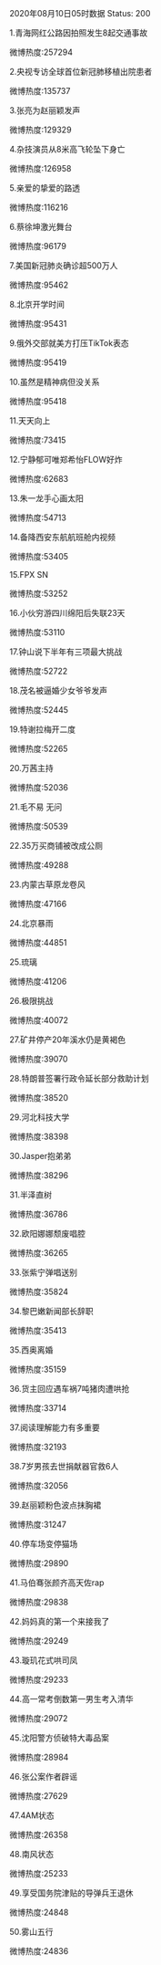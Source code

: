 2020年08月10日05时数据
Status: 200

1.青海网红公路因拍照发生8起交通事故

微博热度:257294

2.央视专访全球首位新冠肺移植出院患者

微博热度:135737

3.张亮为赵丽颖发声

微博热度:129329

4.杂技演员从8米高飞轮坠下身亡

微博热度:126958

5.亲爱的挚爱的路透

微博热度:116216

6.蔡徐坤激光舞台

微博热度:96179

7.美国新冠肺炎确诊超500万人

微博热度:95462

8.北京开学时间

微博热度:95431

9.俄外交部就美方打压TikTok表态

微博热度:95419

10.虽然是精神病但没关系

微博热度:95418

11.天天向上

微博热度:73415

12.宁静郁可唯郑希怡FLOW好炸

微博热度:62683

13.朱一龙手心画太阳

微博热度:54713

14.备降西安东航航班舱内视频

微博热度:53405

15.FPX SN

微博热度:53252

16.小伙穷游四川绵阳后失联23天

微博热度:53110

17.钟山说下半年有三项最大挑战

微博热度:52722

18.茂名被逼婚少女爷爷发声

微博热度:52445

19.特谢拉梅开二度

微博热度:52265

20.万茜主持

微博热度:52036

21.毛不易 无问

微博热度:50539

22.35万买商铺被改成公厕

微博热度:49288

23.内蒙古草原龙卷风

微博热度:47166

24.北京暴雨

微博热度:44851

25.琉璃

微博热度:41206

26.极限挑战

微博热度:40072

27.矿井停产20年溪水仍是黄褐色

微博热度:39070

28.特朗普签署行政令延长部分救助计划

微博热度:38520

29.河北科技大学

微博热度:38398

30.Jasper抱弟弟

微博热度:38296

31.半泽直树

微博热度:36786

32.欧阳娜娜颓废唱腔

微博热度:36265

33.张紫宁弹唱送别

微博热度:35824

34.黎巴嫩新闻部长辞职

微博热度:35413

35.西奥离婚

微博热度:35159

36.货主回应遇车祸7吨猪肉遭哄抢

微博热度:33714

37.阅读理解能力有多重要

微博热度:32193

38.7岁男孩去世捐献器官救6人

微博热度:32056

39.赵丽颖粉色波点抹胸裙

微博热度:31247

40.停车场变停猫场

微博热度:29890

41.马伯骞张颜齐高天佐rap

微博热度:29838

42.妈妈真的第一个来接我了

微博热度:29249

43.璇玑花式哄司凤

微博热度:29233

44.高一常考倒数第一男生考入清华

微博热度:29072

45.沈阳警方侦破特大毒品案

微博热度:28984

46.张公案作者辟谣

微博热度:27629

47.4AM状态

微博热度:26358

48.南风状态

微博热度:25233

49.享受国务院津贴的导弹兵王退休

微博热度:24848

50.雾山五行

微博热度:24836

